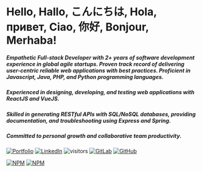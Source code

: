 # Hello, Hallo, こんにちは, Hola, привет, Ciao, 你好, Bonjour, Merhaba!

##### Empathetic Full-stack Developer with 2+ years of software development experience in global agile startups. Proven track record of delivering user-centric reliable web applications with best practices. Proficient in Javascript, Java, PHP, and Python programming languages. 

##### Experienced in designing, developing, and testing web applications with ReactJS and VueJS. 

##### Skilled in generating RESTful APIs with SQL/NoSQL databases, providing documentation, and troubleshooting using Express and Spring.  

##### Committed to personal growth and collaborative team productivity.


[![Portfolio](https://img.shields.io/static/v1?label=Portfolio&message=configtheworld&color=181717)](https://configtheworld.github.io/erkinture/)
[![LinkedIn](https://img.shields.io/static/v1?label=LinkedIn&message=Erkin&color=181717)](https://www.linkedin.com/in/erkin-berk-t%C3%BCre-76ab60163/)
![visitors](https://visitor-badge.laobi.icu/badge?page_id=8312c96&right_color=#575757)
[![GitLab](https://img.shields.io/badge/-GitLab-181717?style=flat&logo=gitlab)](https://gitlab.com/erkinture)
[![GitHub](https://img.shields.io/badge/-GitHub-181717?style=flat&logo=github)](https://github.com/configtheworld)

[![NPM](https://nodei.co/npm/indexed-object-to-array.png?downloads=true)](https://www.npmjs.com/package/indexed-object-to-array) [![NPM](https://nodei.co/npm/vue3-otp-input-field.png?downloads=true)](https://www.npmjs.com/package/vue3-otp-input-field) 



